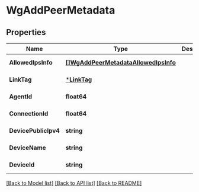 # WgAddPeerMetadata

## Properties
Name | Type | Description | Notes
------------ | ------------- | ------------- | -------------
**AllowedIpsInfo** | [**[]WgAddPeerMetadataAllowedIpsInfo**](WgAddPeer_metadata_allowed_ips_info.md) |  | [default to null]
**LinkTag** | [***LinkTag**](LinkTag.md) |  | [default to null]
**AgentId** | **float64** |  | [default to null]
**ConnectionId** | **float64** |  | [default to null]
**DevicePublicIpv4** | **string** |  | [default to null]
**DeviceName** | **string** |  | [default to null]
**DeviceId** | **string** |  | [default to null]

[[Back to Model list]](../README.md#documentation-for-models) [[Back to API list]](../README.md#documentation-for-api-endpoints) [[Back to README]](../README.md)

